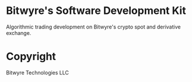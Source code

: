 # Bitwyre's Software Development Kit 

Algorithmic trading development on Bitwyre's crypto spot and derivative exchange.

# Copyright

Bitwyre Technologies LLC
